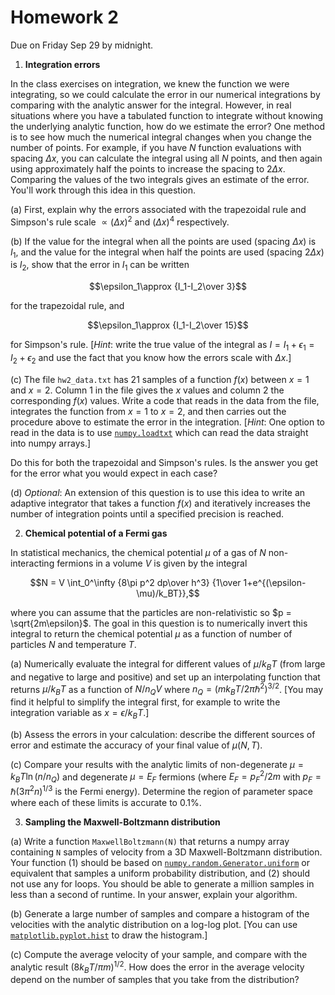 # Homework 2

Due on Friday Sep 29 by midnight.

1. **Integration errors**

In the class exercises on integration, we knew the function we were integrating, so we could calculate the error in our numerical integrations by comparing with the analytic answer for the integral. However, in real situations where you have a tabulated function to integrate without knowing the underlying analytic function, how do we estimate the error? One method is to see how much the numerical integral changes when you change the number of points. For example, if you have $N$ function evaluations with spacing $\Delta x$, you can calculate the integral using all $N$ points, and then again using approximately half the points to increase the spacing to $2\Delta x$. Comparing the values of the two integrals gives an estimate of the error. You'll work through this idea in this question.

(a) First, explain why the errors associated with the trapezoidal rule and Simpson's rule scale $\propto (\Delta x)^2$ and $(\Delta x)^4$ respectively.

(b) If the value for the integral when all the points are used (spacing $\Delta x$) is $I_1$, and the value for the integral when half the points are used (spacing $2\Delta x$) is $I_2$, show that the error in $I_1$ can be written 

$$\epsilon_1\approx {I_1-I_2\over 3}$$

for the trapezoidal rule, and 

$$\epsilon_1\approx {I_1-I_2\over 15}$$

for Simpson's rule. [*Hint*: write the true value of the integral as $I=I_1+\epsilon_1=I_2+\epsilon_2$ and use the fact that you know how the errors scale with $\Delta x$.]

(c) The file `hw2_data.txt` has 21 samples of a function $f(x)$ between $x=1$ and $x=2$. Column 1 in the file gives the $x$ values and column 2 the corresponding $f(x)$ values.  Write a code that reads in the data from the file, integrates the function from $x=1$ to $x=2$, and then carries out the procedure above to estimate the error in the integration. [*Hint*: One option to read in the data is to use  [`numpy.loadtxt`](https://numpy.org/doc/stable/reference/generated/numpy.loadtxt.html) which can read the data straight into numpy arrays.]

Do this for both the trapezoidal and Simpson's rules. Is the answer you get for the error what you would expect in each case?

(d) *Optional*: An extension of this question is to use this idea to write an adaptive integrator that takes a function $f(x)$ and iteratively increases the number of integration points until a specified precision is reached.


2. **Chemical potential of a Fermi gas** 

In statistical mechanics, the chemical potential $\mu$ of a gas of $N$ non-interacting fermions in a volume $V$ is given by the integral

$$N = V \int_0^\infty {8\pi p^2 dp\over h^3} {1\over 1+e^{(\epsilon-\mu)/k_BT}},$$

where you can assume that the particles are non-relativistic so $p = \sqrt{2m\epsilon}$. The goal in this question is to numerically invert this integral to return the chemical potential $\mu$ as a function of number of particles $N$ and temperature $T$.

(a) Numerically evaluate the integral for different values of $\mu/k_BT$ (from large and negative to large and positive) and set up an interpolating function that returns $\mu/k_BT$ as a function of $N/n_QV$ where 
$n_Q=(m k_BT/2\pi\hbar^2)^{3/2}$. [You may find it helpful to simplify the integral first, for example to write the integration variable as $x=\epsilon/k_BT$.]

(b) Assess the errors in your calculation: describe the different sources of error and estimate the accuracy of your final value of $\mu(N, T)$.

(c) Compare your results with the analytic limits of non-degenerate $\mu = k_BT \ln (n/n_Q)$ and degenerate $\mu=E_F$ fermions (where $E_F = p_F^2/2m$ with $p_F=\hbar(3\pi^2 n)^{1/3}$ is the Fermi energy). Determine the region of parameter space where each of these limits is accurate to 0.1\%. 


3. **Sampling the Maxwell-Boltzmann distribution**

(a) Write a function `MaxwellBoltzmann(N)` that returns a numpy array containing `N` samples of velocity from a 3D Maxwell-Boltzmann distribution. Your function (1) should be based on [`numpy.random.Generator.uniform`](https://numpy.org/doc/stable/reference/random/generated/numpy.random.Generator.uniform.html) or equivalent that samples a uniform probability distribution, and (2) should not use any for loops. You should be able to generate a million samples in less than a second of runtime. In your answer, explain your algorithm.

(b) Generate a large number of samples and compare a histogram of the velocities with the analytic distribution on a log-log plot. [You can use [`matplotlib.pyplot.hist`](https://matplotlib.org/stable/api/_as_gen/matplotlib.pyplot.hist.html) to draw the histogram.]

(c) Compute the average velocity of your sample, and compare with the analytic result $(8k_BT/\pi m)^{1/2}$. How does the error in the average velocity depend on the number of samples that you take from the distribution?

<!---
# 3. **Changing variables to handle an infinite range**
# -  Rational function fit used to fit a function with poles ?
# - Gauss Chebyshev quadrature
# - Select a particle 
-->